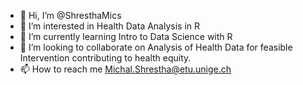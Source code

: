 - 👋 Hi, I’m @ShresthaMics
- 👀 I’m interested in Health Data Analysis in R
- 🌱 I’m currently learning Intro to Data Science with R
- 💞️ I’m looking to collaborate on Analysis of Health Data for feasible Intervention contributing to health equity.
- 📫 How to reach me Michal.Shrestha@etu.unige.ch

<!---
shrestm3/shrestm3 is a ✨ special ✨ repository because its `README.md` (this file) appears on your GitHub profile.
You can click the Preview link to take a look at your changes.
--->
